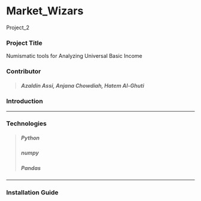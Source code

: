 # Market_Wizars
Project_2

### Project Title
Numismatic tools for Analyzing Universal Basic Income

### Contributor
>##### Azaldin Assi, Anjana Chowdiah, Hatem Al-Ghuti 

### Introduction




---

### Technologies

>##### Python
>##### numpy
>##### Pandas

---

### Installation Guide
